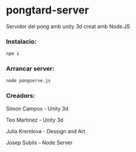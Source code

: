# pongtard-server
Servidor del pong amb unity 3d creat amb Node.JS

### Instalacio:
```sh
npm i
```

### Arrancar server:
```sh
node pongserve.js
```

### Creadors:
Simon Campos - Unity 3d

Teo Martinez - Unity 3d

Julia Kremlova - Dessign and Art

Josep Subils - Node Server
